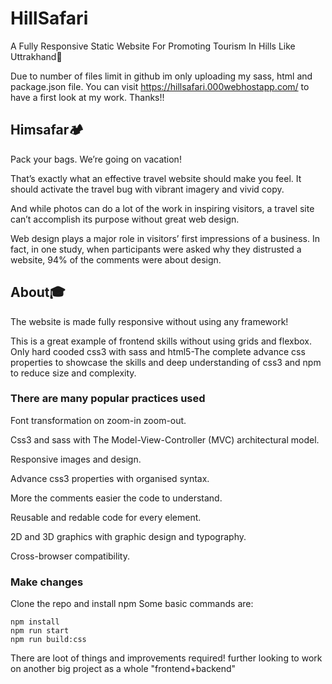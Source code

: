 # HillSafari
A Fully Responsive Static Website For Promoting Tourism In Hills Like Uttrakhand🌄

Due to number of files limit in github im only uploading my sass, html and package.json file.
You can visit https://hillsafari.000webhostapp.com/ to have a first look at my work. Thanks!!

## Himsafar🏕️
Pack your bags. We’re going on vacation!

That’s exactly what an effective travel website should make you feel. It should activate the travel bug with vibrant imagery and vivid copy.

And while photos can do a lot of the work in inspiring visitors, a travel site can’t accomplish its purpose without great web design.

Web design plays a major role in visitors’ first impressions of a business. In fact, in one study, when participants were asked why they distrusted a website, 94% of the comments were about design.

## About🎓
The website is made fully responsive without using any framework!

This is a great example of frontend skills without using grids and flexbox. Only hard cooded css3 with sass and html5-The complete advance css properties to showcase the skills and deep understanding of css3 and npm to reduce size and complexity.

### There are many popular practices used
Font transformation on zoom-in zoom-out.

Css3 and sass with The Model-View-Controller (MVC) architectural model.

Responsive images and design.

Advance css3 properties with organised syntax.

More the comments easier the code to understand.

Reusable and redable code for every element.

2D and 3D graphics with graphic design and typography.

Cross-browser compatibility.

### Make changes 
Clone the repo and install npm 
Some basic commands are:
```
npm install
npm run start
npm run build:css
```
There are loot of things and improvements required! further looking to work on another big project as a whole "frontend+backend"


